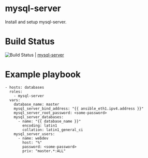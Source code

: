 mysql-server
=========

Install and setup mysql-server.

# Build Status
![Build Status](https://travis-ci.org/iDustbin/mysql-server.svg?branch=master "https://travis-ci.org/iDustbin/mysql-server/") | [mysql-server](https://travis-ci.org/iDustbin/mysql-server/)


# Example playbook

    - hosts: databases
      roles:
        - mysql-server
      vars:
        database_name: master
        mysql_server_bind_address: "{{ ansible_eth1.ipv4.address }}"
        mysql_server_root_password: <some-password>
        mysql_server_databases:
          - name: "{{ database_name }}"
            encoding: latin1
            collation: latin1_general_ci
        mysql_server_users:
          - name: webdev
            host: "%"
            password: <some-password>
            priv: "master.*:ALL"
